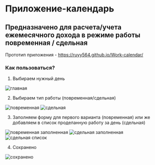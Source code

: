 # Приложение-календарь

## Предназначено для расчета/учета ежемесячного дохода в режиме работы повременная / сдельная

Прототип приложения - https://ruyy564.github.io/Work-calendar/

### Как пользоваться?

1) Выбираем нужный день

![главная](https://user-images.githubusercontent.com/87094243/221431306-da8dc0b6-4d02-4af2-9264-cd6423ab0eed.png)

2) Выбираем тип работы (повременная/сдельная)

![повременная](https://user-images.githubusercontent.com/87094243/221431643-0aeb4dd0-51d7-4d96-a501-b1cad6ec69d5.png)
![сдельная](https://user-images.githubusercontent.com/87094243/221431650-bfd544dc-9786-4834-a682-39a9408f2dd4.png)

3) Заполняем форму для первого варианта (повременная) или же добавляем в список проделанную работу за день (сдельная)

![повременная заполненная](https://user-images.githubusercontent.com/87094243/221431677-280eba55-7285-4c9f-9d06-4f5aa50e9f1d.png)
![сдельная заполненная](https://user-images.githubusercontent.com/87094243/221431695-3fb571f9-4b07-4489-85ca-0232394c3f55.png)
![сдельная список](https://user-images.githubusercontent.com/87094243/221431718-c1556dc1-c366-4a30-8d11-88da8253f000.png)

4) Сохранено

![сохранено](https://user-images.githubusercontent.com/87094243/221431730-5547d2bd-ea47-4a52-a3a2-599df30d6daa.png)
